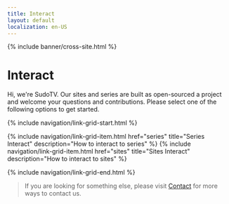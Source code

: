 ```yaml
---
title: Interact
layout: default
localization: en-US
---
```


{% include banner/cross-site.html %}

# Interact

Hi, we're SudoTV. Our sites and series are built as open-sourced a project and welcome your questions and contributions. Please select one of the following options to get started.

{% include navigation/link-grid-start.html %}

{% include navigation/link-grid-item.html
    href="series"
    title="Series Interact"
    description="How to interact to series"
%}
{% include navigation/link-grid-item.html
    href="sites"
    title="Sites Interact"
    description="How to interact to sites"
%}

{% include navigation/link-grid-end.html %}

> If you are looking for something else, please visit [Contact](https://sudo.tv/contact) for more ways to contact us.
